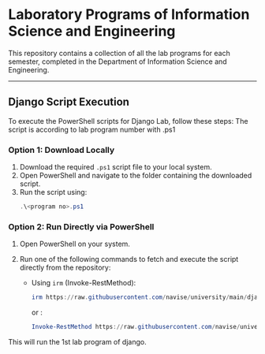 # Laboratory Programs of Information Science and Engineering 

This repository contains a collection of all the lab programs for each semester, completed in the Department of Information Science and Engineering.

---

## Django Script Execution

To execute the PowerShell scripts for Django Lab, follow these steps:
The script is  according to lab program number with .ps1

### Option 1: Download Locally
1. Download the required `.ps1` script file to your local system.
2. Open PowerShell and navigate to the folder containing the downloaded script.
3. Run the script using:
   ```powershell
   .\<program no>.ps1

### Option 2: Run Directly via PowerShell

1. Open PowerShell on your system.

2. Run one of the following commands to fetch and execute the script directly from the repository:

   - Using `irm` (Invoke-RestMethod):
     ```powershell
     irm https://raw.githubusercontent.com/navise/university/main/django/1.ps1 | iex
     ```

     or :
     ```powershell
     Invoke-RestMethod https://raw.githubusercontent.com/navise/university/main/django/1.ps1 | Invoke-Expression
     ```
  This will run the 1st lab program of django.

